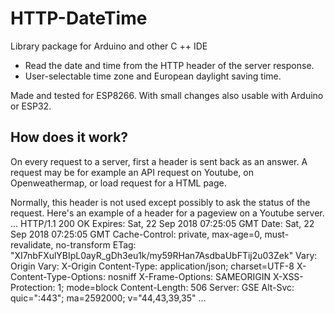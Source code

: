 # HTTP-DateTime
Library package for Arduino and other C ++ IDE
- Read the date and time from the HTTP header of the server response.
- User-selectable time zone and European daylight saving time.

Made and tested for ESP8266. With small changes also usable with Arduino or ESP32.

## How does it work?
On every request to a server, first a header is sent back as an answer. A request may be for example an API request on Youtube, on Openweathermap, or load request for a HTML page.

Normally, this header is not used except possibly to ask the status of the request. Here's an example of a header for a pageview on a Youtube server.
...
HTTP/1.1 200 OK
Expires: Sat, 22 Sep 2018 07:25:05 GMT
Date: Sat, 22 Sep 2018 07:25:05 GMT
Cache-Control: private, max-age=0, must-revalidate, no-transform
ETag: "XI7nbFXulYBIpL0ayR_gDh3eu1k/my59RHan7AsdbaUbFTij2u03Zek"
Vary: Origin
Vary: X-Origin
Content-Type: application/json; charset=UTF-8
X-Content-Type-Options: nosniff
X-Frame-Options: SAMEORIGIN
X-XSS-Protection: 1; mode=block
Content-Length: 506
Server: GSE
Alt-Svc: quic=":443"; ma=2592000; v="44,43,39,35"
...
